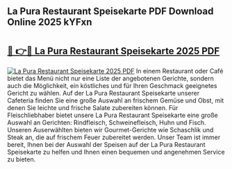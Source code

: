 ## La Pura Restaurant Speisekarte PDF Download Online 2025 kYFxn

# <h2><a href="http://gc7oa9.nevu.top/?p=La+Pura+Restaurant+Speisekarte">🔗 👉🔴 La Pura Restaurant Speisekarte 2025 PDF</a></h2>

[![La Pura Restaurant Speisekarte 2025 PDF](https://i.imgur.com/dBaPXMq.png)](http://gc7oa9.nevu.top/?p=La+Pura+Restaurant+Speisekarte)
In einem Restaurant oder Café bietet das Menü nicht nur eine Liste der angebotenen Gerichte, sondern auch die Möglichkeit, ein köstliches und für Ihren Geschmack geeignetes Gericht zu wählen. Auf der La Pura Restaurant Speisekarte unserer Cafeteria finden Sie eine große Auswahl an frischem Gemüse und Obst, mit denen Sie leichte und frische Salate zubereiten können. Für Fleischliebhaber bietet unsere La Pura Restaurant Speisekarte eine große Auswahl an Gerichten: Rindfleisch, Schweinefleisch, Huhn und Fisch. Unseren Auserwählten bieten wir Gourmet-Gerichte wie Schaschlik und Steak an, die auf frischem Feuer zubereitet werden. Unser Team ist immer bereit, Ihnen bei der Auswahl der Speisen auf der La Pura Restaurant Speisekarte zu helfen und Ihnen einen bequemen und angenehmen Service zu bieten.
